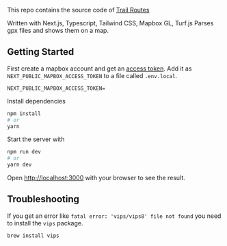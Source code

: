 This repo contains the source code of [Trail Routes](https://routes.samuelkraft.com)

Written with Next.js, Typescript, Tailwind CSS, Mapbox GL, Turf.js
Parses gpx files and shows them on a map.

## Getting Started

First create a mapbox account and get an [access token](https://docs.mapbox.com/help/glossary/access-token/). Add it as `NEXT_PUBLIC_MAPBOX_ACCESS_TOKEN` to a file called `.env.local`.

```
NEXT_PUBLIC_MAPBOX_ACCESS_TOKEN=
```

Install dependencies

```bash
npm install
# or
yarn
```

Start the server with

```bash
npm run dev
# or
yarn dev
```

Open [http://localhost:3000](http://localhost:3000) with your browser to see the result.

## Troubleshooting

If you get an error like `fatal error: 'vips/vips8' file not found` you need to install the `vips` package.

```bash
brew install vips
```
